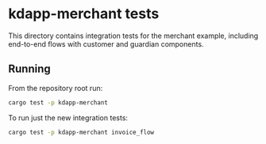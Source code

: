 # kdapp-merchant tests

This directory contains integration tests for the merchant example, including end-to-end flows with customer and guardian components.

## Running

From the repository root run:

```bash
cargo test -p kdapp-merchant
```

To run just the new integration tests:

```bash
cargo test -p kdapp-merchant invoice_flow
```
